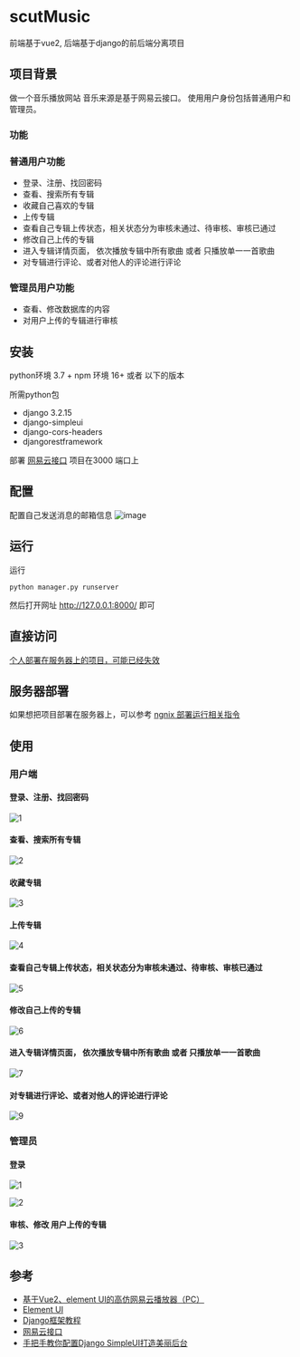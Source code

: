 # scutMusic
前端基于vue2, 后端基于django的前后端分离项目

## 项目背景
做一个音乐播放网站
音乐来源是基于网易云接口。
使用用户身份包括普通用户和管理员。

### 功能
### 普通用户功能
- 登录、注册、找回密码
- 查看、搜索所有专辑
- 收藏自己喜欢的专辑
- 上传专辑
- 查看自己专辑上传状态，相关状态分为审核未通过、待审核、审核已通过
- 修改自己上传的专辑
- 进入专辑详情页面， 依次播放专辑中所有歌曲 或者 只播放单一一首歌曲
- 对专辑进行评论、或者对他人的评论进行评论
### 管理员用户功能
- 查看、修改数据库的内容
- 对用户上传的专辑进行审核 

## 安装
python环境 3.7 +
npm 环境 16+ 或者 以下的版本

所需python包 
- django 3.2.15  
- django-simpleui
- django-cors-headers
- djangorestframework


部署 [网易云接口](https://github.com/Binaryify/NeteaseCloudMusicApi) 项目在3000 端口上

## 配置
配置自己发送消息的邮箱信息
![image](https://user-images.githubusercontent.com/78332649/212888064-bcbbf548-0869-4705-90a4-0f10403bdc1a.png)
## 运行
运行
``` 
python manager.py runserver
``` 
然后打开网址 http://127.0.0.1:8000/ 即可

## 直接访问
[个人部署在服务器上的项目，可能已经失效](http://140.82.50.156/)

## 服务器部署
如果想把项目部署在服务器上，可以参考 [ngnix 部署运行相关指令](https://gist.github.com/mediocrer/db848bdb4a02ee0ce788cbe4d1170de0)

## 使用
### 用户端
#### 登录、注册、找回密码
![1](https://user-images.githubusercontent.com/78332649/216554326-70ba5853-f12b-4d2b-9023-012a198072cb.png)

#### 查看、搜索所有专辑
![2](https://user-images.githubusercontent.com/78332649/216554591-c3a61020-aa72-452c-8c32-2e9b36e87bd5.png)

#### 收藏专辑
![3](https://user-images.githubusercontent.com/78332649/216555206-ac256935-8fd7-4f11-8e3c-065f0975ebac.png)

#### 上传专辑

![4](https://user-images.githubusercontent.com/78332649/216555679-229f6a9b-147e-48e8-b448-14858d5cccdd.png)

#### 查看自己专辑上传状态，相关状态分为审核未通过、待审核、审核已通过

![5](https://user-images.githubusercontent.com/78332649/216555953-6f14ec8d-ea96-4c65-b86a-f6bdf05df422.png)

#### 修改自己上传的专辑

![6](https://user-images.githubusercontent.com/78332649/216556088-7a1a5a90-f29b-4cb7-9084-ec8ac5d65ce2.png)

#### 进入专辑详情页面， 依次播放专辑中所有歌曲 或者 只播放单一一首歌曲

![7](https://user-images.githubusercontent.com/78332649/216556313-35dc617f-bff9-44ad-9a1b-1e438bae5e4b.png)

#### 对专辑进行评论、或者对他人的评论进行评论

![9](https://user-images.githubusercontent.com/78332649/216556488-4530603d-065e-4a7b-9d1c-b4f6447ea864.png)

### 管理员

#### 登录
![1](https://user-images.githubusercontent.com/78332649/216556922-6f28fc53-740e-4125-aa9b-387a651bffc0.png)

![2](https://user-images.githubusercontent.com/78332649/216556927-fd506d7f-e776-4ac1-9e43-58ff89e9697c.png)

#### 审核、修改 用户上传的专辑
![3](https://user-images.githubusercontent.com/78332649/216556931-8f1143be-cf71-40fb-9d99-cfcc523f195f.png)


## 参考
- [基于Vue2、element UI的高仿网易云播放器（PC）](https://github.com/isolcat/vue2-element-music)
- [Element UI](https://element.eleme.cn/#/zh-CN/component/divider)
- [Django框架教程](http://c.biancheng.net/django/)
- [网易云接口](https://binaryify.github.io/NeteaseCloudMusicApi/#/?id=neteasecloudmusicapi)
- [手把手教你配置Django SimpleUI打造美丽后台](https://zhuanlan.zhihu.com/p/372185998)
